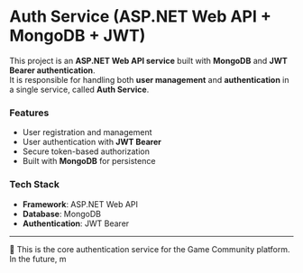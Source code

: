 # Auth Service (ASP.NET Web API + MongoDB + JWT)

This project is an **ASP.NET Web API service** built with **MongoDB** and **JWT Bearer authentication**.  
It is responsible for handling both **user management** and **authentication** in a single service, called **Auth Service**.

### Features
- User registration and management
- User authentication with **JWT Bearer**
- Secure token-based authorization
- Built with **MongoDB** for persistence

### Tech Stack
- **Framework**: ASP.NET Web API
- **Database**: MongoDB
- **Authentication**: JWT Bearer

---

🚀 This is the core authentication service for the Game Community platform. In the future, m
